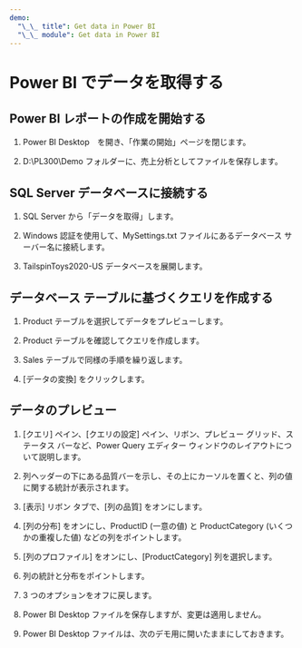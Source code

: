 ```yaml
---
demo:
  "\_\_ title": Get data in Power BI
  "\_\_ module": Get data in Power BI
---
```

# Power BI でデータを取得する

## Power BI レポートの作成を開始する

1. Power BI Desktop　を開き、「作業の開始」ページを閉じます。

1. D:\PL300\Demo フォルダーに、売上分析としてファイルを保存します。

## SQL Server データベースに接続する

1. SQL Server から「データを取得」します。

1. Windows 認証を使用して、MySettings.txt ファイルにあるデータベース サーバー名に接続します。

1. TailspinToys2020-US データベースを展開します。

## データベース テーブルに基づくクエリを作成する

1. Product テーブルを選択してデータをプレビューします。

1. Product テーブルを確認してクエリを作成します。

1. Sales テーブルで同様の手順を繰り返します。

1. [データの変換] をクリックします。

## データのプレビュー

1. [クエリ] ペイン、[クエリの設定] ペイン、リボン、プレビュー グリッド、ステータス バーなど、Power Query エディター ウィンドウのレイアウトについて説明します。

1. 列ヘッダーの下にある品質バーを示し、その上にカーソルを置くと、列の値に関する統計が表示されます。

1. [表示] リボン タブで、[列の品質] をオンにします。

1. [列の分布] をオンにし、ProductID (一意の値) と ProductCategory (いくつかの重複した値) などの列をポイントします。

1. [列のプロファイル] をオンにし、[ProductCategory] 列を選択します。

1. 列の統計と分布をポイントします。

1. 3 つのオプションをオフに戻します。

1. Power BI Desktop ファイルを保存しますが、変更は適用しません。

1. Power BI Desktop ファイルは、次のデモ用に開いたままにしておきます。
